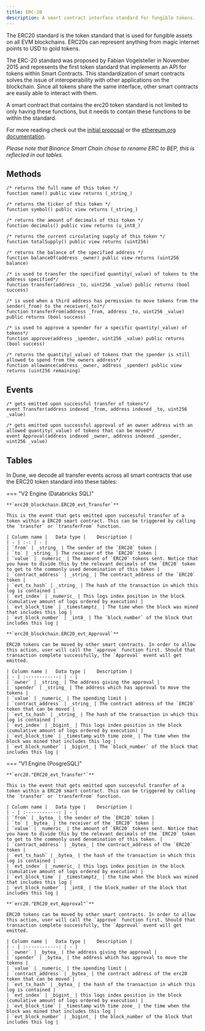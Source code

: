 ```yaml
---
title: ERC-20
description: A smart contract interface standard for fungible tokens.
---
```


The ERC20 standard is the token standard that is used for fungible assets on all EVM blockchains. ERC20s can represent anything from magic internet points to USD to gold tokens.

The ERC-20 standard was proposed by Fabian Vogelsteller in November 2015 and represents the first token standard that implements an API for tokens within Smart Contracts. This standardization of smart contracts solves the issue of interoperability with other applications on the blockchain. Since all tokens share the same interface, other smart contracts are easily able to interact with them.

A smart contract that contains the erc20 token standard is not limited to only having these functions, but it needs to contain these functions to be within the standard.

For more reading check out the [initial proposal](https://eips.ethereum.org/EIPS/eip-20) or the [ethereum.org documentation](https://ethereum.org/en/developers/docs/standards/tokens/erc-20).

_Please note that Binance Smart Chain chose to rename ERC to BEP, this is reflected in out tables._

## Methods

```solidity
/* returns the full name of this token */
function name() public view returns (_string_)

/* returns the ticker of this token */
function symbol() public view returns (_string_)

/* returns the amount of decimals of this token */
function decimals() public view returns (u_int8_)

/* returns the current circulating supply of this token */
function totalSupply() public view returns (uint256)

/* returns the balance of the specified address */ 
function balanceOf(address _owner) public view returns (uint256 balance)

/* is used to transfer the specified quantity(_value) of tokens to the address specified*/
function transfer(address _to, uint256 _value) public returns (bool success)

/* is used when a third address has permission to move tokens from the sender(_from) to the receiver(_to)*/
function transferFrom(address _from, address _to, uint256 _value) public returns (bool success) 

/* is used to approve a spender for a specific quantity(_value) of tokens*/
function approve(address _spender, uint256 _value) public returns (bool success) 

/* returns the quantity(_value) of tokens that the spender is still allowed to spend from the owners address*/
function allowance(address _owner, address _spender) public view returns (uint256 remaining)
```

## Events

```solidity
/* gets emitted upon successful transfer of tokens*/
event Transfer(address indexed _from, address indexed _to, uint256 _value)

/* gets emitted upon successful approval of an owner address with an allowed quantity(_value) of tokens that can be moved*/
event Approval(address indexed _owner, address indexed _spender, uint256 _value)
```

## Tables

In Dune, we decode all transfer events across all smart contracts that use the ERC20 token standard into these tables:

=== "V2 Engine (Databricks SQL)"
   
    **`erc20_blockchain.ERC20_evt_Transfer`**

    This is the event that gets emitted upon successful transfer of a token within a ERC20 smart contract. This can be triggered by calling the `transfer` or `transferFrom` function.

    | Column name |   Data type |    Description |
    | - | :-: | - |
    | `from` | _string_ | The sender of the `ERC20` token |
    | `to` | _string_ | The receiver of the `ERC20` token |
    | `value` | _numeric_ | The amount of `ERC20` tokens sent. Notice that you have to divide this by the relevant decimals of the `ERC20` token to get to the commonly used denomination of this token |
    | `contract_address` | _string_ | The contract_address of the `ERC20` token |
    | `evt_tx_hash` | _string_ | The hash of the transaction in which this log is contained |
    | `evt_index` | _numeric_ | This logs index position in the block (cumulative amount of logs ordered by execution) |
    | `evt_block_time` | _timestamptz_ | The time when the block was mined that includes this log |
    | `evt_block_number` | _int8_ | The `block_number` of the block that includes this log |

    **`erc20_blockchain.ERC20_evt_Approval`**

    ERC20 tokens can be moved by other smart contracts. In order to allow this action, user will call the `approve` function first. Should that transaction complete successfully, the `Approval` event will get emitted.

    | Column name |   Data type |    Description |
    | - | :------------: | - |
    | `owner` | _string_ | The address giving the approval |
    | `spender` | _string_ | The address which has approval to move the tokens |
    | `value` | _numeric_ | The spending limit |
    | `contract_address` | _string_ | The contract address of the `ERC20` token that can be moved |
    | `evt_tx_hash` | _string_ | The hash of the transaction in which this log is contained |
    | `evt_index` | _bigint_ | This logs index position in the block (cumulative amount of logs ordered by execution) |
    | `evt_block_time` | _timestamp with time zone_ | The time when the block was mined that includes this log |
    | `evt_block_number` | _bigint_ | The `block_number` of the block that includes this log |

=== "V1 Engine (PosgreSQL)"

    **`erc20."ERC20_evt_Transfer"`**

    This is the event that gets emitted upon successful transfer of a token within a ERC20 smart contract. This can be triggered by calling the `transfer` or `transferFrom` function.
    
    | Column name |   Data type |    Description |
    | - | :------------: | - |
    | `from` | _bytea_ | the sender of the `ERC20` token |
    | `to` | _bytea_ | the receiver of the `ERC20` token |
    | `value` | _numeric_ | the amount of `ERC20` tokens sent. Notice that you have to divide this by the relevant decimals of the `ERC20` token to get to the commonly used denomination of this token. |
    | `contract_address` | _bytea_ | the contract_address of the `ERC20` token |
    | `evt_tx_hash` | _bytea_ | the hash of the transaction in which this log is contained |
    | `evt_index` | _numeric_ | this logs index position in the block (cumulative amount of logs ordered by execution) |
    | `evt_block_time` | _timestamptz_ | the time when the block was mined that includes this log |
    | `evt_block_number` | _int8_ | the block_number of the block that includes this log |
    
    **`erc20."ERC20_evt_Approval"`**

    ERC20 tokens can be moved by other smart contracts. In order to allow this action, user will call the `approve` function first. Should that transaction complete successfully, the `Approval` event will get emitted.

    | Column name |   Data type |    Description |
    | - | :------------: | - |
    | `owner` | _bytea_ | the address giving the approval |
    | `spender` | _bytea_ | the address which has approval to move the tokens |
    | `value` | _numeric_ | the spending limit |
    | `contract_address` | _bytea_ | the contract address of the erc20 token that can be moved |
    | `evt_tx_hash` | _bytea_ | the hash of the transaction in which this log is contained |
    | `evt_index` | _bigint_ | this logs index position in the block (cumulative amount of logs ordered by execution) |
    | `evt_block_time` | _timestamp with time zone_ | the time when the block was mined that includes this log |
    | `evt_block_number` | _bigint_ | the block_number of the block that includes this log |

